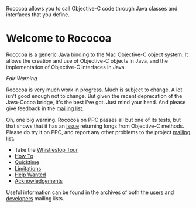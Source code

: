 Rococoa allows you to call Objective-C code through Java classes and interfaces that you define.

# Welcome to Rococoa #

Rococoa is a generic Java binding to the Mac Objective-C object system. It
allows the creation and use of Objective-C objects in Java, and the
implementation of Objective-C interfaces in Java.

_Fair Warning_

Rococoa is very much work in progress. Much is subject to change. A lot isn't
good enough not to change. But given the recent deprecation of the Java-Cocoa
bridge, it's the best I've got. Just mind your head. And please give feedback in the
[mailing list](https://rococoa.dev.java.net/servlets/ProjectMailingListList).

Oh, one big warning. Rococoa on PPC passes all but one of its tests, but that
shows that it has an [issue](http://code.google.com/p/rococoa/issues/detail?id=3) returning longs from Objective-C methods. Please do
try it on PPC, and report any other problems to the project [mailing list](https://rococoa.dev.java.net/servlets/ProjectMailingListList).

  * Take the [Whistlestop Tour](WhistlestopTour.md)
  * [How To](HowTo.md)
  * [Quicktime](Quicktime.md)
  * [Limitations](Limitations.md)
  * [Help Wanted](HelpWanted.md)
  * [Acknowledgements](Acknowledgements.md)

Useful information can be found in the archives of both the [users](http://markmail.org/browse/net.java.dev.rococoa.users) and [developers](http://markmail.org/browse/net.java.dev.rococoa.dev) mailing lists.